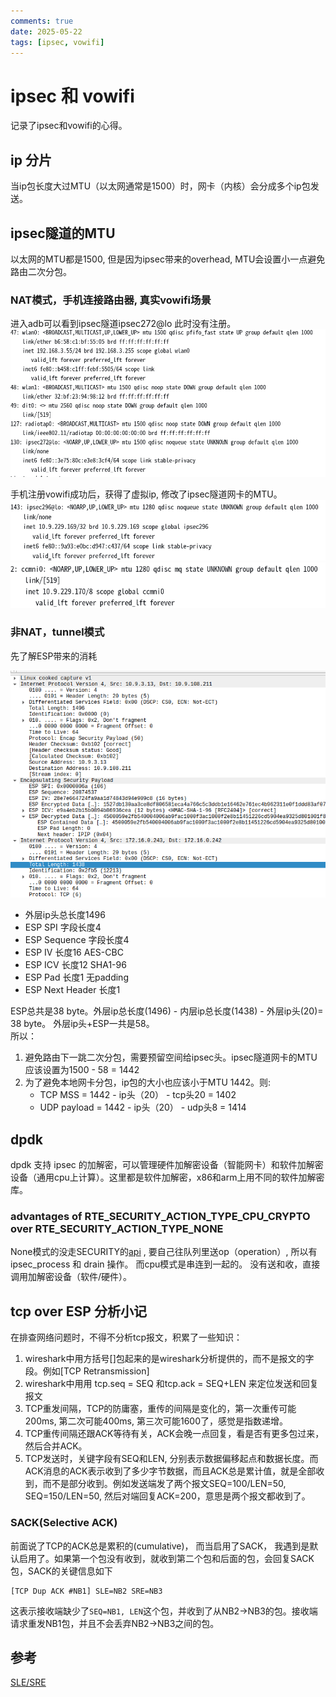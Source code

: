 ```yaml
---
comments: true
date: 2025-05-22
tags: [ipsec, vowifi]
---
```


# ipsec 和 vowifi
记录了ipsec和vowifi的心得。

## ip 分片
当ip包长度大过MTU（以太网通常是1500）时，网卡（内核）会分成多个ip包发送。

## ipsec隧道的MTU
以太网的MTU都是1500, 但是因为ipsec带来的overhead, MTU会设置小一点避免路由二次分包。

### NAT模式，手机连接路由器, 真实vowifi场景
进入adb可以看到ipsec隧道ipsec272@lo 此时没有注册。  
![ipsec tunnel](img/ipsec-tun.png)

手机注册vowifi成功后，获得了虚拟ip, 修改了ipsec隧道网卡的MTU。     
![ipsec tunnel](img/ipsec-tun-pixel.png)
![ipsec tunnel](img/ipsec-tun-redmi.png)

### 非NAT，tunnel模式
先了解ESP带来的消耗  

![wireshark](ipsec.png)
* 外层ip头总长度1496
* ESP SPI 字段长度4
* ESP Sequence 字段长度4
* ESP IV 长度16  AES-CBC
* ESP ICV 长度12 SHA1-96 
* ESP Pad 长度1 无padding
* ESP Next Header 长度1

ESP总共是38 byte。外层ip总长度(1496) - 内层ip总长度(1438) - 外层ip头(20)= 38 byte。 外层ip头+ESP一共是58。  
所以： 
1. 避免路由下一跳二次分包，需要预留空间给ipsec头。ipsec隧道网卡的MTU应该设置为1500 - 58 = 1442
2. 为了避免本地网卡分包，ip包的大小也应该小于MTU 1442。则:
   * TCP MSS = 1442 - ip头（20） - tcp头20 = 1402
   * UDP payload = 1442 - ip头（20） - udp头8 = 1414

## dpdk 
dpdk 支持 ipsec 的加解密，可以管理硬件加解密设备（智能网卡）和软件加解密设备（通用cpu上计算）。这里都是软件加解密，x86和arm上用不同的软件加解密库。

### advantages of RTE_SECURITY_ACTION_TYPE_CPU_CRYPTO over RTE_SECURITY_ACTION_TYPE_NONE
None模式的没走SECURITY的[api](https://mails.dpdk.org/archives/dev/2019-October/146846.html) , 要自己往队列里送op（operation）, 所以有 ipsec_process 和 drain 操作。 而cpu模式是串连到一起的。 没有送和收，直接调用加解密设备（软件/硬件）。

## tcp over ESP 分析小记
在排查网络问题时，不得不分析tcp报文，积累了一些知识：

1. wireshark中用方括号[]包起来的是wireshark分析提供的，而不是报文的字段。例如[TCP Retransmission]
2. wireshark中用用 tcp.seq = SEQ 和tcp.ack = SEQ+LEN 来定位发送和回复报文
3. TCP重发间隔，TCP的防庸塞，重传的间隔是变化的，第一次重传可能200ms, 第二次可能400ms, 第三次可能1600了，感觉是指数递增。
4. TCP重传间隔还跟ACK等待有关，ACK会晚一点回复，看是否有更多包过来，然后合并ACK。
5. TCP发送时，关键字段有SEQ和LEN, 分别表示数据偏移起点和数据长度。而ACK消息的ACK表示收到了多少字节数据，而且ACK总是累计值，就是全部收到，而不是部分收到。例如发送端发了两个报文SEQ=100/LEN=50, SEQ=150/LEN=50, 然后对端回复ACK=200，意思是两个报文都收到了。

### SACK(Selective ACK)
前面说了TCP的ACK总是累积的(cumulative)， 而当启用了SACK， 我遇到是默认启用了。如果第一个包没有收到，就收到第二个包和后面的包，会回复SACK包，SACK的关键信息如下
```
[TCP Dup ACK #NB1] SLE=NB2 SRE=NB3 
```
这表示接收端缺少了`SEQ=NB1, LEN`这个包，并收到了从NB2->NB3的包。接收端请求重发NB1包，并且不会丢弃NB2->NB3之间的包。

## 参考
[SLE/SRE](https://osqa-ask.wireshark.org/questions/1389/what-are-sre-and-sle/) 